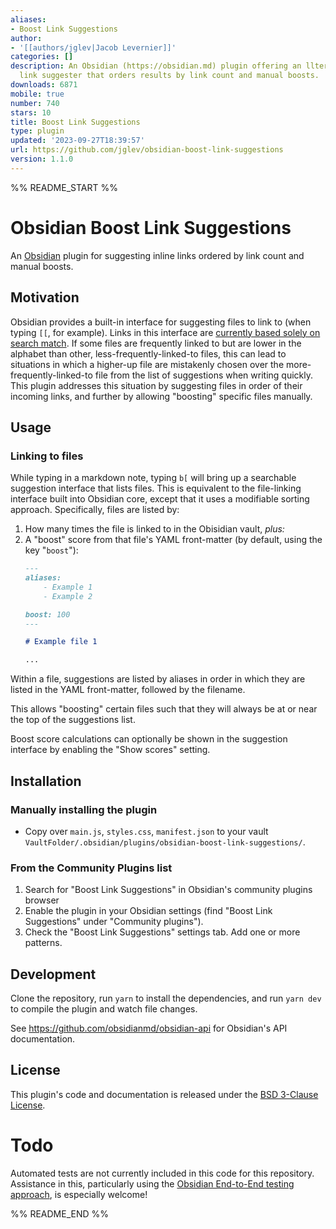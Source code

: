 ```yaml
---
aliases:
- Boost Link Suggestions
author:
- '[[authors/jglev|Jacob Levernier]]'
categories: []
description: An Obsidian (https://obsidian.md) plugin offering an llternative inline
  link suggester that orders results by link count and manual boosts.
downloads: 6871
mobile: true
number: 740
stars: 10
title: Boost Link Suggestions
type: plugin
updated: '2023-09-27T18:39:57'
url: https://github.com/jglev/obsidian-boost-link-suggestions
version: 1.1.0
---
```


%% README_START %%

# Obsidian Boost Link Suggestions

An [Obsidian](https://obsidian.md) plugin for suggesting inline links ordered by link count and manual boosts.

## Motivation

Obsidian provides a built-in interface for suggesting files to link to (when typing `[[`, for example). Links in this interface are [currently based solely on search match](https://discord.com/channels/686053708261228577/716028884885307432/1053860523646656563). If some files are frequently linked to but are lower in the alphabet than other, less-frequently-linked-to files, this can lead to situations in which a higher-up file are mistakenly chosen over the more-frequently-linked-to file from the list of suggestions when writing quickly. This plugin addresses this situation by suggesting files in order of their incoming links, and further by allowing "boosting" specific files manually.

## Usage

### Linking to files

While typing in a markdown note, typing `b[` will bring up a searchable suggestion interface that lists files. This is equivalent to the file-linking interface built into Obsidian core, except that it uses a modifiable sorting approach. Specifically, files are listed by:

1. How many times the file is linked to in the Obisidian vault, _plus:_
2. A "boost" score from that file's YAML front-matter (by default, using the key "`boost`"):
	```md
	---
	aliases:
		- Example 1
		- Example 2

	boost: 100
	---

	# Example file 1

	...
	```

Within a file, suggestions are listed by aliases in order in which they are listed in the YAML front-matter, followed by the filename.

This allows "boosting" certain files such that they will always be at or near the top of the suggestions list.

Boost score calculations can optionally be shown in the suggestion interface by enabling the "Show scores" setting.

## Installation

### Manually installing the plugin

- Copy over `main.js`, `styles.css`, `manifest.json` to your vault `VaultFolder/.obsidian/plugins/obsidian-boost-link-suggestions/`.

### From the Community Plugins list

1. Search for "Boost Link Suggestions" in Obsidian's community plugins browser
2. Enable the plugin in your Obsidian settings (find "Boost Link Suggestions" under "Community plugins").
3. Check the "Boost Link Suggestions" settings tab. Add one or more patterns.

## Development

Clone the repository, run `yarn` to install the dependencies, and run `yarn dev` to compile the plugin and watch file changes.

See https://github.com/obsidianmd/obsidian-api for Obsidian's API documentation.

## License

This plugin's code and documentation is released under the [BSD 3-Clause License](./LICENSE).

# Todo

Automated tests are not currently included in this code for this repository. Assistance in this, particularly using the [Obsidian End-to-End testing approach](https://github.com/trashhalo/obsidian-plugin-e2e-test), is especially welcome!



%% README_END %%